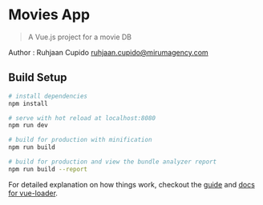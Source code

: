 # Movies App

> A Vue.js project for a movie DB

Author : Ruhjaan Cupido [ruhjaan.cupido@mirumagency.com](mailtto:ruhjaan.cupido@mirumagency.com)

## Build Setup

``` bash
# install dependencies
npm install

# serve with hot reload at localhost:8080
npm run dev

# build for production with minification
npm run build

# build for production and view the bundle analyzer report
npm run build --report
```

For detailed explanation on how things work, checkout the [guide](http://vuejs-templates.github.io/webpack/) and [docs for vue-loader](http://vuejs.github.io/vue-loader).
